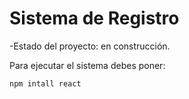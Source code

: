 <h1>Sistema de Registro</h1>

-Estado del proyecto: en construcción.

Para ejecutar el sistema debes poner:

```npm intall react```
